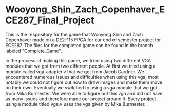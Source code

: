 # Wooyong_Shin_Zach_Copenhaver_ECE287_Final_Project
  This is the respository for the game that Wooyong Shin and Zach Copenhaver made on a DE2-115 FPGA for our end of semester project for ECE287. The files for the completed game can be found in the branch labeled "Complete_Game". 

  In the process of making this game, we tried using two different VGA modules that we got from two different people. At first we tried using a module called vga-adapter.v that we got from Jacob Gardner. We encountered numerous issues and difficulties when using this vga, most notably we could not figure out how to draw images and make them move on their own. Eventually we switched to using a vga module that we got from Mika Burmester. We were able to figure out this vga and did not have as many issues and therefore made our project around it. Every project using a module titled vga.v uses the vga given by Mika Burmester. 
